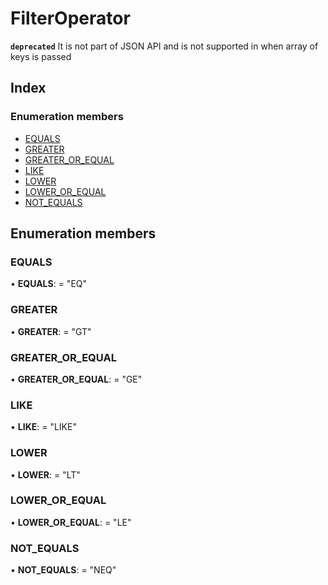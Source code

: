# FilterOperator

**`deprecated`** It is not part of JSON API and is not supported in when array of keys is passed

## Index

### Enumeration members

* [EQUALS](filteroperator.md#equals)
* [GREATER](filteroperator.md#greater)
* [GREATER\_OR\_EQUAL](filteroperator.md#greater_or_equal)
* [LIKE](filteroperator.md#like)
* [LOWER](filteroperator.md#lower)
* [LOWER\_OR\_EQUAL](filteroperator.md#lower_or_equal)
* [NOT\_EQUALS](filteroperator.md#not_equals)

## Enumeration members

### EQUALS

• **EQUALS**: = "EQ"

### GREATER

• **GREATER**: = "GT"

### GREATER\_OR\_EQUAL

• **GREATER\_OR\_EQUAL**: = "GE"

### LIKE

• **LIKE**: = "LIKE"

### LOWER

• **LOWER**: = "LT"

### LOWER\_OR\_EQUAL

• **LOWER\_OR\_EQUAL**: = "LE"

### NOT\_EQUALS

• **NOT\_EQUALS**: = "NEQ"

